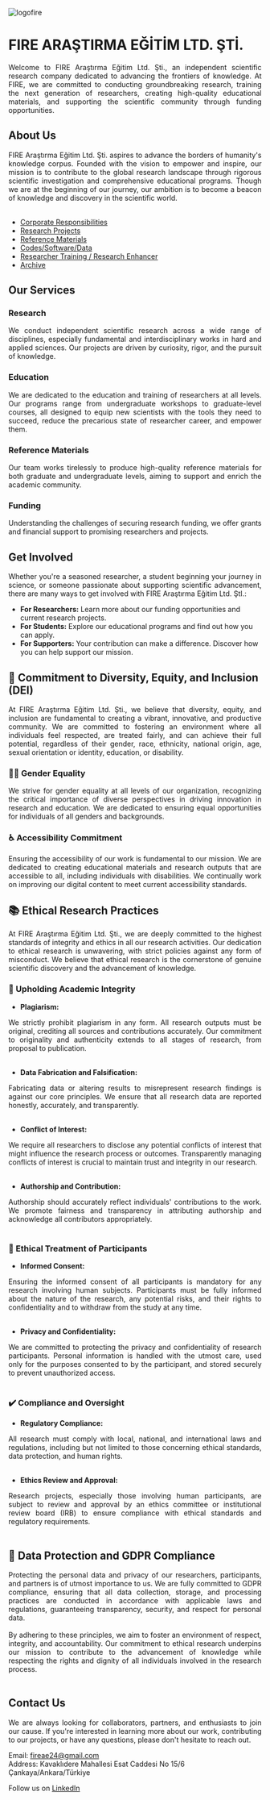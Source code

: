 ![logofire](https://github.com/fire-ae/fire-ae.github.io/assets/162897064/66fa67e8-633e-4ed2-a23e-5fab6beeaa47)

# FIRE ARAŞTIRMA EĞİTİM LTD. ŞTİ.
<div align="justify">
Welcome to FIRE Araştırma Eğitim Ltd. Şti., an independent scientific research company dedicated to advancing the frontiers of knowledge. At FIRE, we are committed to conducting groundbreaking research, training the next generation of researchers, creating high-quality educational materials, and supporting the scientific community through funding opportunities.
</div>

## About Us
<div align="justify">
FIRE Araştırma Eğitim Ltd. Şti. aspires to advance the borders of humanity's knowledge corpus. Founded with the vision to empower and inspire, our mission is to contribute to the global research landscape through rigorous scientific investigation and comprehensive educational programs. Though we are at the beginning of our journey, our ambition is to become a beacon of knowledge and discovery in the scientific world.
</div>
<br>

- [Corporate Responsibilities](corp-responsibility.md)
- [Research Projects](research.md)
- [Reference Materials](ref-materials.md)
- [Codes/Software/Data](codes-data.md)
- [Researcher Training / Research Enhancer](ttrainer-enhancer.md)
- [Archive](archive.md)


## Our Services

### Research
<div align="justify">
We conduct independent scientific research across a wide range of disciplines, especially fundamental and interdisciplinary works in hard and applied sciences. Our projects are driven by curiosity, rigor, and the pursuit of knowledge.
</div>

### Education
<div align="justify">
We are dedicated to the education and training of researchers at all levels. Our programs range from undergraduate workshops to graduate-level courses, all designed to equip new scientists with the tools they need to succeed, reduce the precarious state of researcher career, and empower them.
</div>

### Reference Materials
<div align="justify">
Our team works tirelessly to produce high-quality reference materials for both graduate and undergraduate levels, aiming to support and enrich the academic community.
</div>

### Funding
<div align="justify">
Understanding the challenges of securing research funding, we offer grants and financial support to promising researchers and projects.
</div>

## Get Involved
<div align="justify">
Whether you're a seasoned researcher, a student beginning your journey in science, or someone passionate about supporting scientific advancement, there are many ways to get involved with FIRE Araştırma Eğitim Ltd. ŞtI.:
</div>

- **For Researchers:** Learn more about our funding opportunities and current research projects.
- **For Students:** Explore our educational programs and find out how you can apply.
- **For Supporters:** Your contribution can make a difference. Discover how you can help support our mission.

## 🌈 Commitment to Diversity, Equity, and Inclusion (DEI)
<div align="justify">
At FIRE Araştırma Eğitim Ltd. Şti., we believe that diversity, equity, and inclusion are fundamental to creating a vibrant, innovative, and productive community. We are committed to fostering an environment where all individuals feel respected, are treated fairly, and can achieve their full potential, regardless of their gender, race, ethnicity, national origin, age, sexual orientation or identity, education, or disability.
</div>

### 👩‍🔬 Gender Equality
<div align="justify">
We strive for gender equality at all levels of our organization, recognizing the critical importance of diverse perspectives in driving innovation in research and education. We are dedicated to ensuring equal opportunities for individuals of all genders and backgrounds.
</div>

### ♿ Accessibility Commitment
<div align="justify">
Ensuring the accessibility of our work is fundamental to our mission. We are dedicated to creating educational materials and research outputs that are accessible to all, including individuals with disabilities. We continually work on improving our digital content to meet current accessibility standards.
</div>

## 📚 Ethical Research Practices
<div align="justify">
At FIRE Araştırma Eğitim Ltd. Şti., we are deeply committed to the highest standards of integrity and ethics in all our research activities. Our dedication to ethical research is unwavering, with strict policies against any form of misconduct. We believe that ethical research is the cornerstone of genuine scientific discovery and the advancement of knowledge.
</div>

### 🚫 Upholding Academic Integrity

- **Plagiarism:**
<div align="justify"> 
We strictly prohibit plagiarism in any form. All research outputs must be original, crediting all sources and contributions accurately. Our commitment to originality and authenticity extends to all stages of research, from proposal to publication.
</div>
<br>

- **Data Fabrication and Falsification:** 
<div align="justify"> 
Fabricating data or altering results to misrepresent research findings is against our core principles. We ensure that all research data are reported honestly, accurately, and transparently.
</div>
<br>

- **Conflict of Interest:**

<div align="justify"> We require all researchers to disclose any potential conflicts of interest that might influence the research process or outcomes. Transparently managing conflicts of interest is crucial to maintain trust and integrity in our research.
</div>
<br>

- **Authorship and Contribution:**

<div align="justify"> Authorship should accurately reflect individuals' contributions to the work. We promote fairness and transparency in attributing authorship and acknowledge all contributors appropriately. 
</div>
<br>

### 🤝 Ethical Treatment of Participants

- **Informed Consent:**
<div align="justify">Ensuring the informed consent of all participants is mandatory for any research involving human subjects. Participants must be fully informed about the nature of the research, any potential risks, and their rights to confidentiality and to withdraw from the study at any time.
</div>
<br>

- **Privacy and Confidentiality:** 
<div align="justify">We are committed to protecting the privacy and confidentiality of research participants. Personal information is handled with the utmost care, used only for the purposes consented to by the participant, and stored securely to prevent unauthorized access.
</div>
<br>

### ✔️ Compliance and Oversight

- **Regulatory Compliance:**
<div align="justify">All research must comply with local, national, and international laws and regulations, including but not limited to those concerning ethical standards, data protection, and human rights.
</div>
<br>

- **Ethics Review and Approval:** 
<div align="justify">Research projects, especially those involving human participants, are subject to review and approval by an ethics committee or institutional review board (IRB) to ensure compliance with ethical standards and regulatory requirements.
</div>
<br>

## 💾 Data Protection and GDPR Compliance
<div align="justify">
Protecting the personal data and privacy of our researchers, participants, and partners is of utmost importance to us. We are fully committed to GDPR compliance, ensuring that all data collection, storage, and processing practices are conducted in accordance with applicable laws and regulations, guaranteeing transparency, security, and respect for personal data.
</div>
<br>

<div align="justify">
By adhering to these principles, we aim to foster an environment of respect, integrity, and accountability. Our commitment to ethical research underpins our mission to contribute to the advancement of knowledge while respecting the rights and dignity of all individuals involved in the research process.
</div>
<br>

## Contact Us
<div align="justify">
We are always looking for collaborators, partners, and enthusiasts to join our cause. If you're interested in learning more about our work, contributing to our projects, or have any questions, please don't hesitate to reach out.
</div>

Email: [fireae24@gmail.com](mailto:fireae24@gmail.com)  
Address: Kavaklıdere Mahallesi Esat Caddesi No 15/6 Çankaya/Ankara/Türkiye

Follow us on [LinkedIn](https://www.linkedin.com/company/102201413/) 
